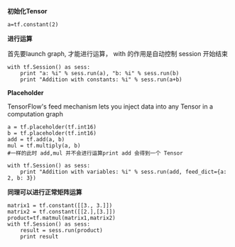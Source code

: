 **初始化Tensor**
```
a=tf.constant(2) 
```

**进行运算**

首先要launch graph, 才能进行运算， with 的作用是自动控制 session 开始结束

```
with tf.Session() as sess:
    print "a: %i" % sess.run(a), "b: %i" % sess.run(b)
    print "Addition with constants: %i" % sess.run(a+b)
```

**Placeholder**

TensorFlow's feed mechanism lets you inject data into any Tensor in a computation graph

```
a = tf.placeholder(tf.int16)
b = tf.placeholder(tf.int16)
add = tf.add(a, b)
mul = tf.multiply(a, b)
#一样的此时 add,mul 并不会进行运算print add 会得到一个 Tensor
```

```
with tf.Session() as sess:
    print "Addition with variables: %i" % sess.run(add, feed_dict={a: 2, b: 3})
```

**同理可以进行正常矩阵运算**

```
matrix1 = tf.constant([[3., 3.]])
matrix2 = tf.constant([[2.],[3.]])
product=tf.matmul(matrix1,matrix2)
with tf.Session() as sess:
    result = sess.run(product)
    print result
```